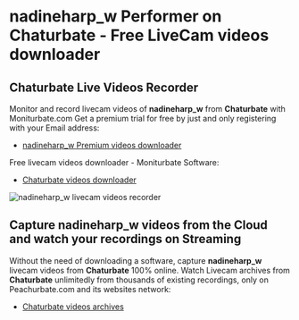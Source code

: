 # nadineharp_w Performer on Chaturbate - Free LiveCam videos downloader

## Chaturbate Live Videos Recorder

Monitor and record livecam videos of **nadineharp_w** from **Chaturbate** with Moniturbate.com
Get a premium trial for free by just and only registering with your Email address:
* [nadineharp_w Premium videos downloader](https://moniturbate.com/request-demo-licence-key.html)

Free livecam videos downloader - Moniturbate Software:
* [Chaturbate videos downloader](https://moniturbate.com/moniturbate-download-software.html)

![nadineharp_w livecam videos recorder](https://peachurnet.com/templates/moniturbate-software.png)


## Capture nadineharp_w videos from the Cloud and watch your recordings on Streaming

Without the need of downloading a software, capture **nadineharp_w** livecam videos from **Chaturbate** 100% online.
Watch Livecam archives from **Chaturbate** unlimitedly from thousands of existing recordings, only on Peachurbate.com and its websites network:
* [Chaturbate videos archives](https://peachurnet.com/)